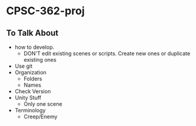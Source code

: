 # CPSC-362-proj



## To Talk About
 - how to develop. 
    - DON'T edit existing scenes or scripts. Create new ones or duplicate existing ones
 - Use git
 - Organization
    - Folders
    - Names   
 - Check Version
 - Unity Stuff
    - Only one scene
 - Terminology
    - Creep/Enemy
